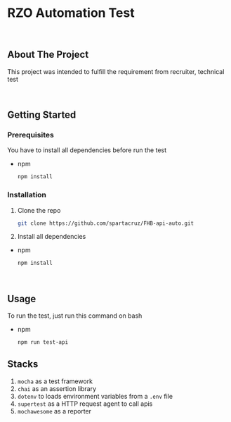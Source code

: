 # RZO Automation Test
<br>

## About The Project
This project was intended to fulfill the requirement from recruiter, technical test

<br>

## Getting Started

### Prerequisites

You have to install all dependencies before run the test
* npm
  ```sh
  npm install
  ```

### Installation
1. Clone the repo
   ```sh
   git clone https://github.com/spartacruz/FHB-api-auto.git
   ```

2. Install all dependencies
* npm
  ```sh
  npm install
  ```

<br>

## Usage

To run the test, just run this command on bash
* npm
  ```sh
  npm run test-api
  ```

## Stacks

1. `mocha` as a test framework
2. `chai` as an assertion library
3. `dotenv` to loads environment variables from a `.env` file
4. `supertest` as a HTTP request agent to call apis
5. `mochawesome` as a reporter